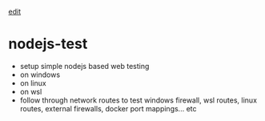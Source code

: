 [edit]()

# nodejs-test
- setup simple nodejs based web testing
- on windows
- on linux
- on wsl
- follow through network routes to test windows firewall, wsl routes, linux routes, external firewalls, docker port mappings... etc
